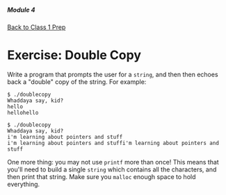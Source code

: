 ##### Module 4

[Back to Class 1 Prep](../class1-prep/README.md#malloc)

# Exercise: Double Copy

Write a program that prompts the user for a `string`, and then then echoes back a "double" copy of the string. For example:

```
$ ./doublecopy
Whaddaya say, kid?
hello
hellohello

$ ./doublecopy
Whaddaya say, kid?
i'm learning about pointers and stuff
i'm learning about pointers and stuffi'm learning about pointers and stuff
```

One more thing: you may not use `printf` more than once! This means that you'll need to build a single `string` which contains all the characters, and then print that string. Make sure you `malloc` enough space to hold everything.
